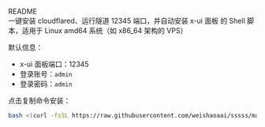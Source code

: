 README  
一键安装 cloudflared、运行隧道 12345 端口，并自动安装 x-ui 面板 的 Shell 脚本，适用于 Linux amd64 系统（如 x86_64 架构的 VPS）

默认信息：  
- x-ui 面板端口：12345  
- 登录账号：`admin`  
- 登录密码：`admin`  

点击复制命令安装：

```bash
bash <(curl -fsSL https://raw.githubusercontent.com/weishaoaai/sssss/main/install.sh)
